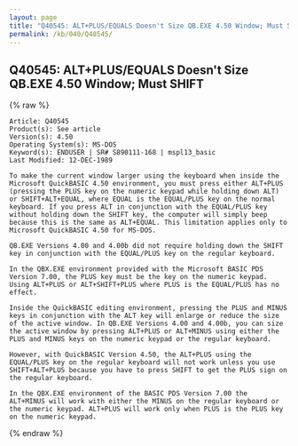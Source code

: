 ```yaml
---
layout: page
title: "Q40545: ALT+PLUS/EQUALS Doesn't Size QB.EXE 4.50 Window; Must SHIFT"
permalink: /kb/040/Q40545/
---
```


## Q40545: ALT+PLUS/EQUALS Doesn't Size QB.EXE 4.50 Window; Must SHIFT

{% raw %}

	Article: Q40545
	Product(s): See article
	Version(s): 4.50
	Operating System(s): MS-DOS
	Keyword(s): ENDUSER | SR# S890111-168 | mspl13_basic
	Last Modified: 12-DEC-1989
	
	To make the current window larger using the keyboard when inside the
	Microsoft QuickBASIC 4.50 environment, you must press either ALT+PLUS
	(pressing the PLUS key on the numeric keypad while holding down ALT)
	or SHIFT+ALT+EQUAL, where EQUAL is the EQUAL/PLUS key on the normal
	keyboard. If you press ALT in conjunction with the EQUAL/PLUS key
	without holding down the SHIFT key, the computer will simply beep
	because this is the same as ALT+EQUAL. This limitation applies only to
	Microsoft QuickBASIC 4.50 for MS-DOS.
	
	QB.EXE Versions 4.00 and 4.00b did not require holding down the SHIFT
	key in conjunction with the EQUAL/PLUS key on the regular keyboard.
	
	In the QBX.EXE environment provided with the Microsoft BASIC PDS
	Version 7.00, the PLUS key must be the key on the numeric keypad.
	Using ALT+PLUS or ALT+SHIFT+PLUS where PLUS is the EQUAL/PLUS has no
	effect.
	
	Inside the QuickBASIC editing environment, pressing the PLUS and MINUS
	keys in conjunction with the ALT key will enlarge or reduce the size
	of the active window. In QB.EXE Versions 4.00 and 4.00b, you can size
	the active window by pressing ALT+PLUS or ALT+MINUS using either the
	PLUS and MINUS keys on the numeric keypad or the regular keyboard.
	
	However, with QuickBASIC Version 4.50, the ALT+PLUS using the
	EQUAL/PLUS key on the regular keyboard will not work unless you use
	SHIFT+ALT+PLUS because you have to press SHIFT to get the PLUS sign on
	the regular keyboard.
	
	In the QBX.EXE environment of the BASIC PDS Version 7.00 the
	ALT+MINUS will work with either the MINUS on the regular keyboard or
	the numeric keypad. ALT+PLUS will work only when PLUS is the PLUS key
	on the numeric keypad.

{% endraw %}
